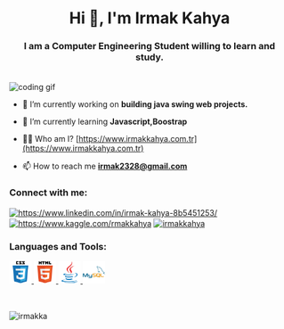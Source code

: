 <h1 align="center">Hi 👋, I'm Irmak Kahya</h1>
<h3 align="center">I am a Computer Engineering Student willing to learn and study.</h3>
<br>
   <img align="center" src="https://media1.giphy.com/media/v1.Y2lkPTc5MGI3NjExaWh3NHVzMmg5eGlzdmltM3IwMndiaXF4cmNjYWRnd3ZzeWxtMzcwbSZlcD12MV9pbnRlcm5hbF9naWZfYnlfaWQmY3Q9Zw/2IudUHdI075HL02Pkk/giphy.gif" alt="coding gif" width="400"/>

   
- 🔭 I’m currently working on **building java swing web projects.**

- 🌱 I’m currently learning **Javascript,Boostrap**

- 👨‍💻 Who am I? [https://www.irmakkahya.com.tr](https://www.irmakkahya.com.tr)

- 📫 How to reach me **irmak2328@gmail.com**

<h3 align="left">Connect with me:</h3>
<p align="left">
<a href="https://www.linkedin.com/in/irmak-kahya-8b5451253/" target="_blank"><img align="center" src="https://raw.githubusercontent.com/rahuldkjain/github-profile-readme-generator/master/src/images/icons/Social/linked-in-alt.svg" alt="https://www.linkedin.com/in/irmak-kahya-8b5451253/" height="30" width="40" /></a>
<a href="https://www.kaggle.com/rmakkahya" target="_blank"><img align="center" src="https://raw.githubusercontent.com/rahuldkjain/github-profile-readme-generator/master/src/images/icons/Social/kaggle.svg" alt="https://www.kaggle.com/rmakkahya" height="30" width="40" /></a>
<a href="https://www.leetcode.com/irmakkahya" target="_blank"><img align="center" src="https://raw.githubusercontent.com/rahuldkjain/github-profile-readme-generator/master/src/images/icons/Social/leet-code.svg" alt="irmakkahya" height="30" width="40" /></a>
</p>

<h3 align="left">Languages and Tools:</h3>
<p align="left"> <a href="https://www.w3schools.com/css/" target="_blank" rel="noreferrer"> <img src="https://raw.githubusercontent.com/devicons/devicon/master/icons/css3/css3-original-wordmark.svg" alt="css3" width="40" height="40"/> </a> <a href="https://www.w3.org/html/" target="_blank" rel="noreferrer"> <img src="https://raw.githubusercontent.com/devicons/devicon/master/icons/html5/html5-original-wordmark.svg" alt="html5" width="40" height="40"/> </a> <a href="https://www.java.com" target="_blank" rel="noreferrer"> <img src="https://raw.githubusercontent.com/devicons/devicon/master/icons/java/java-original.svg" alt="java" width="40" height="40"/> </a> <a href="https://www.mysql.com/" target="_blank" rel="noreferrer"> <img src="https://raw.githubusercontent.com/devicons/devicon/master/icons/mysql/mysql-original-wordmark.svg" alt="mysql" width="40" height="40"/> </a> </p>
<br>

<p><img align="center" src="https://github-readme-stats.vercel.app/api/top-langs?username=irmakka&show_icons=true&locale=en&layout=compact" alt="irmakka" /></p>

